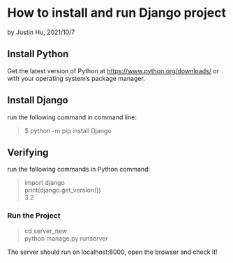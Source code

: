 # How to install and run Django project

by Justin Hu, 2021/10/7

## Install Python 
Get the latest version of Python at https://www.python.org/downloads/ or with your operating system’s package manager.

## Install Django
run the following command in command line:
>$ python -m pip install Django

## Verifying
run the following commands in Python command:
> import django    
>print(django.get_version())    
3.2

### Run the Project
> cd server_new    
> python manage.py runserver

The server should run on localhost:8000, open the browser and check it!